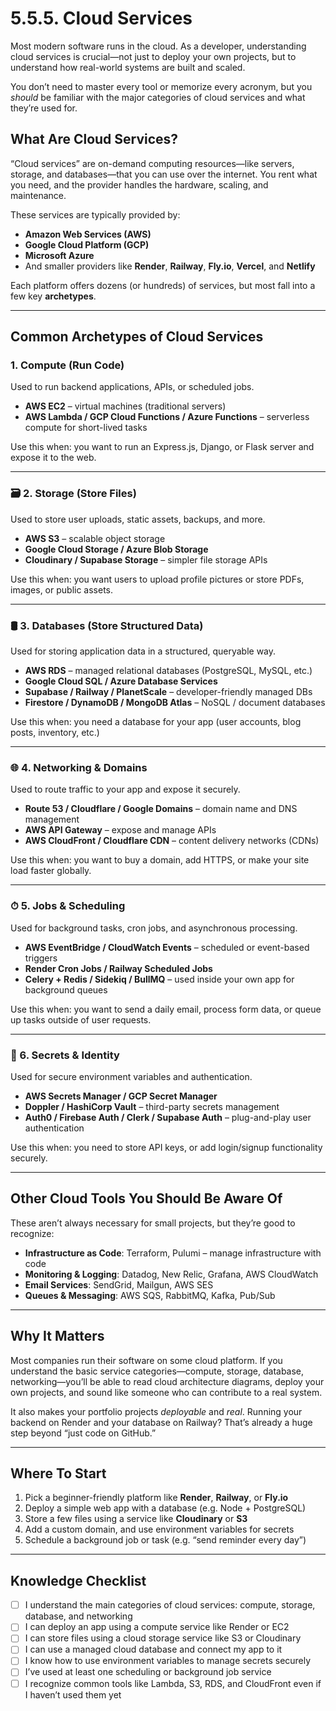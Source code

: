 # 5.5.5. Cloud Services

Most modern software runs in the cloud. As a developer, understanding cloud services is crucial—not just to deploy your own projects, but to understand how real-world systems are built and scaled.

You don’t need to master every tool or memorize every acronym, but you _should_ be familiar with the major categories of cloud services and what they’re used for.

## What Are Cloud Services?

“Cloud services” are on-demand computing resources—like servers, storage, and databases—that you can use over the internet. You rent what you need, and the provider handles the hardware, scaling, and maintenance.

These services are typically provided by:

- **Amazon Web Services (AWS)**
- **Google Cloud Platform (GCP)**
- **Microsoft Azure**
- And smaller providers like **Render**, **Railway**, **Fly.io**, **Vercel**, and **Netlify**

Each platform offers dozens (or hundreds) of services, but most fall into a few key **archetypes**.

---

## Common Archetypes of Cloud Services

### 1. Compute (Run Code)

Used to run backend applications, APIs, or scheduled jobs.

- **AWS EC2** – virtual machines (traditional servers)
- **AWS Lambda / GCP Cloud Functions / Azure Functions** – serverless compute for short-lived tasks

Use this when: you want to run an Express.js, Django, or Flask server and expose it to the web.

---

### 🗃 2. Storage (Store Files)

Used to store user uploads, static assets, backups, and more.

- **AWS S3** – scalable object storage
- **Google Cloud Storage / Azure Blob Storage**
- **Cloudinary / Supabase Storage** – simpler file storage APIs

Use this when: you want users to upload profile pictures or store PDFs, images, or public assets.

---

### 🛢 3. Databases (Store Structured Data)

Used for storing application data in a structured, queryable way.

- **AWS RDS** – managed relational databases (PostgreSQL, MySQL, etc.)
- **Google Cloud SQL / Azure Database Services**
- **Supabase / Railway / PlanetScale** – developer-friendly managed DBs
- **Firestore / DynamoDB / MongoDB Atlas** – NoSQL / document databases

Use this when: you need a database for your app (user accounts, blog posts, inventory, etc.)

---

### 🌐 4. Networking & Domains

Used to route traffic to your app and expose it securely.

- **Route 53 / Cloudflare / Google Domains** – domain name and DNS management
- **AWS API Gateway** – expose and manage APIs
- **AWS CloudFront / Cloudflare CDN** – content delivery networks (CDNs)

Use this when: you want to buy a domain, add HTTPS, or make your site load faster globally.

---

### ⏱ 5. Jobs & Scheduling

Used for background tasks, cron jobs, and asynchronous processing.

- **AWS EventBridge / CloudWatch Events** – scheduled or event-based triggers
- **Render Cron Jobs / Railway Scheduled Jobs**
- **Celery + Redis / Sidekiq / BullMQ** – used inside your own app for background queues

Use this when: you want to send a daily email, process form data, or queue up tasks outside of user requests.

---

### 🔐 6. Secrets & Identity

Used for secure environment variables and authentication.

- **AWS Secrets Manager / GCP Secret Manager**
- **Doppler / HashiCorp Vault** – third-party secrets management
- **Auth0 / Firebase Auth / Clerk / Supabase Auth** – plug-and-play user authentication

Use this when: you need to store API keys, or add login/signup functionality securely.

---

## Other Cloud Tools You Should Be Aware Of

These aren’t always necessary for small projects, but they’re good to recognize:

- **Infrastructure as Code**: Terraform, Pulumi – manage infrastructure with code
- **Monitoring & Logging**: Datadog, New Relic, Grafana, AWS CloudWatch
- **Email Services**: SendGrid, Mailgun, AWS SES
- **Queues & Messaging**: AWS SQS, RabbitMQ, Kafka, Pub/Sub

---

## Why It Matters

Most companies run their software on some cloud platform. If you understand the basic service categories—compute, storage, database, networking—you’ll be able to read cloud architecture diagrams, deploy your own projects, and sound like someone who can contribute to a real system.

It also makes your portfolio projects _deployable_ and _real_. Running your backend on Render and your database on Railway? That’s already a huge step beyond “just code on GitHub.”

---

## Where To Start

1. Pick a beginner-friendly platform like **Render**, **Railway**, or **Fly.io**
2. Deploy a simple web app with a database (e.g. Node + PostgreSQL)
3. Store a few files using a service like **Cloudinary** or **S3**
4. Add a custom domain, and use environment variables for secrets
5. Schedule a background job or task (e.g. “send reminder every day”)

---

## Knowledge Checklist

- [ ] I understand the main categories of cloud services: compute, storage, database, and networking
- [ ] I can deploy an app using a compute service like Render or EC2
- [ ] I can store files using a cloud storage service like S3 or Cloudinary
- [ ] I can use a managed cloud database and connect my app to it
- [ ] I know how to use environment variables to manage secrets securely
- [ ] I’ve used at least one scheduling or background job service
- [ ] I recognize common tools like Lambda, S3, RDS, and CloudFront even if I haven’t used them yet
